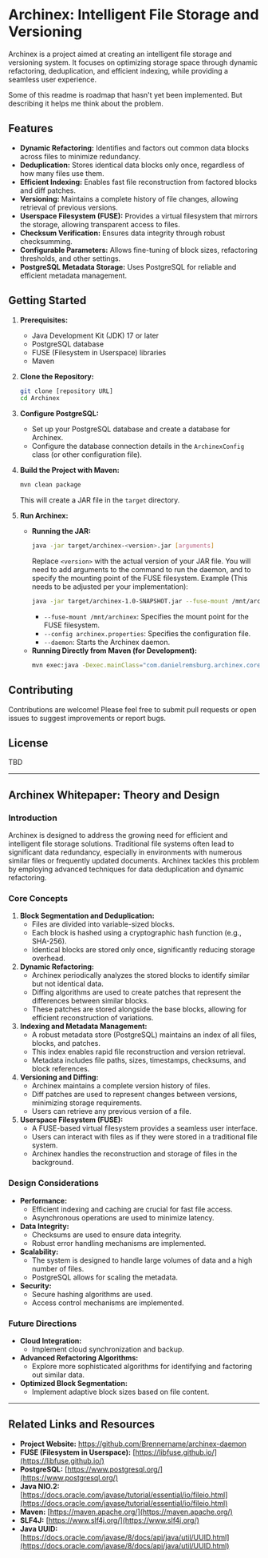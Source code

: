 # Archinex: Intelligent File Storage and Versioning

Archinex is a project aimed at creating an intelligent file storage and versioning system. It focuses on optimizing storage space through dynamic refactoring, deduplication, and efficient indexing, while providing a seamless user experience.

Some of this readme is roadmap that hasn't yet been implemented. But describing it helps me think about the problem.

## Features

* **Dynamic Refactoring:** Identifies and factors out common data blocks across files to minimize redundancy.
* **Deduplication:** Stores identical data blocks only once, regardless of how many files use them.
* **Efficient Indexing:** Enables fast file reconstruction from factored blocks and diff patches.
* **Versioning:** Maintains a complete history of file changes, allowing retrieval of previous versions.
* **Userspace Filesystem (FUSE):** Provides a virtual filesystem that mirrors the storage, allowing transparent access to files.
* **Checksum Verification:** Ensures data integrity through robust checksumming.
* **Configurable Parameters:** Allows fine-tuning of block sizes, refactoring thresholds, and other settings.
* **PostgreSQL Metadata Storage:** Uses PostgreSQL for reliable and efficient metadata management.

## Getting Started

1.  **Prerequisites:**
    * Java Development Kit (JDK) 17 or later
    * PostgreSQL database
    * FUSE (Filesystem in Userspace) libraries
    * Maven
2.  **Clone the Repository:**
    ```bash
    git clone [repository URL]
    cd Archinex
    ```
3.  **Configure PostgreSQL:**
    * Set up your PostgreSQL database and create a database for Archinex.
    * Configure the database connection details in the `ArchinexConfig` class (or other configuration file).
4.  **Build the Project with Maven:**
    ```bash
    mvn clean package
    ```
    This will create a JAR file in the `target` directory.
5.  **Run Archinex:**

    * **Running the JAR:**
        ```bash
        java -jar target/archinex-<version>.jar [arguments]
        ```
        Replace `<version>` with the actual version of your JAR file.
        You will need to add arguments to the command to run the daemon, and to specify the mounting point of the FUSE filesystem.
        Example (This needs to be adjusted per your implementation):
        ```bash
        java -jar target/archinex-1.0-SNAPSHOT.jar --fuse-mount /mnt/archinex --config archinex.properties --daemon
        ```
        * `--fuse-mount /mnt/archinex`: Specifies the mount point for the FUSE filesystem.
        * `--config archinex.properties`: Specifies the configuration file.
        * `--daemon`: Starts the Archinex daemon.
    * **Running Directly from Maven (for Development):**
        ```bash
        mvn exec:java -Dexec.mainClass="com.danielremsburg.archinex.core.ArchinexDaemon" -Dexec.args="--fuse-mount /mnt/archinex --config archinex.properties --daemon"
        ```
        
## Contributing

Contributions are welcome! Please feel free to submit pull requests or open issues to suggest improvements or report bugs.

## License

TBD

---

## Archinex Whitepaper: Theory and Design

### Introduction

Archinex is designed to address the growing need for efficient and intelligent file storage solutions. Traditional file systems often lead to significant data redundancy, especially in environments with numerous similar files or frequently updated documents. Archinex tackles this problem by employing advanced techniques for data deduplication and dynamic refactoring.

### Core Concepts

1.  **Block Segmentation and Deduplication:**
    * Files are divided into variable-sized blocks.
    * Each block is hashed using a cryptographic hash function (e.g., SHA-256).
    * Identical blocks are stored only once, significantly reducing storage overhead.
2.  **Dynamic Refactoring:**
    * Archinex periodically analyzes the stored blocks to identify similar but not identical data.
    * Diffing algorithms are used to create patches that represent the differences between similar blocks.
    * These patches are stored alongside the base blocks, allowing for efficient reconstruction of variations.
3.  **Indexing and Metadata Management:**
    * A robust metadata store (PostgreSQL) maintains an index of all files, blocks, and patches.
    * This index enables rapid file reconstruction and version retrieval.
    * Metadata includes file paths, sizes, timestamps, checksums, and block references.
4.  **Versioning and Diffing:**
    * Archinex maintains a complete version history of files.
    * Diff patches are used to represent changes between versions, minimizing storage requirements.
    * Users can retrieve any previous version of a file.
5.  **Userspace Filesystem (FUSE):**
    * A FUSE-based virtual filesystem provides a seamless user interface.
    * Users can interact with files as if they were stored in a traditional file system.
    * Archinex handles the reconstruction and storage of files in the background.

### Design Considerations

* **Performance:**
    * Efficient indexing and caching are crucial for fast file access.
    * Asynchronous operations are used to minimize latency.
* **Data Integrity:**
    * Checksums are used to ensure data integrity.
    * Robust error handling mechanisms are implemented.
* **Scalability:**
    * The system is designed to handle large volumes of data and a high number of files.
    * PostgreSQL allows for scaling the metadata.
* **Security:**
    * Secure hashing algorithms are used.
    * Access control mechanisms are implemented.

### Future Directions

* **Cloud Integration:**
    * Implement cloud synchronization and backup.
* **Advanced Refactoring Algorithms:**
    * Explore more sophisticated algorithms for identifying and factoring out similar data.
* **Optimized Block Segmentation:**
    * Implement adaptive block sizes based on file content.

---

## Related Links and Resources

* **Project Website:** https://github.com/Brennername/archinex-daemon
* **FUSE (Filesystem in Userspace):** [https://libfuse.github.io/](https://libfuse.github.io/)
* **PostgreSQL:** [https://www.postgresql.org/](https://www.postgresql.org/)
* **Java NIO.2:** [https://docs.oracle.com/javase/tutorial/essential/io/fileio.html](https://docs.oracle.com/javase/tutorial/essential/io/fileio.html)
* **Maven:** [https://maven.apache.org/](https://maven.apache.org/)
* **SLF4J:** [https://www.slf4j.org/](https://www.slf4j.org/)
* **Java UUID:** [https://docs.oracle.com/javase/8/docs/api/java/util/UUID.html](https://docs.oracle.com/javase/8/docs/api/java/util/UUID.html)